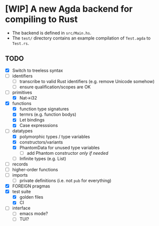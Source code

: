 # [WIP] A new Agda backend for compiling to Rust

- The backend is defined in `src/Main.hs`.
- The `test/` directory contains an example compilation of `Test.agda` to `Test.rs`.

## TODO

- [x] Switch to treeless syntax
- [ ] identifiers
  + [ ] transcribe to valid Rust identifiers (e.g. remove Unicode somehow)
  + [ ] ensure qualification/scopes are OK
- [ ] primitives
  + [x] Nat->i32
- [x] functions
  + [x] function type signatures
  + [x] termrs (e.g. function bodys)
  + [x] Let bindings
  + [x] Case expresssions
- [ ] datatypes
  + [x] polymorphic types / type variables
  + [x] constructors/variants
  + [x] PhantomData for unused type variables
    * [ ] add Phantom constructor *only if needed*
  + [ ] Infinite types (e.g. List)
- [ ] records
- [ ] higher-order functions
- [ ] imports
  + [ ] private definitions (i.e. not `pub` for everything)
- [x] FOREIGN pragmas
- [x] test suite
  + [x] golden files
  + [x] CI
- [ ] interface
  + [ ] emacs mode?
  + [ ] TUI?

